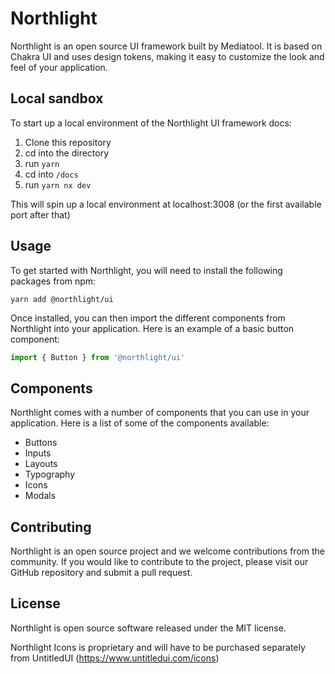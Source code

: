 # Northlight

Northlight is an open source UI framework built by Mediatool. It is based on Chakra UI and uses design tokens, making it easy to customize the look and feel of your application.

## Local sandbox

To start up a local environment of the Northlight UI framework docs:

1. Clone this repository
2. cd into the directory
3. run `yarn`
4. cd into `/docs`
6. run `yarn nx dev`

This will spin up a local environment at localhost:3008 (or the first available port after that)

## Usage

To get started with Northlight, you will need to install the following packages from npm:

```
yarn add @northlight/ui
```

Once installed, you can then import the different components from Northlight into your application. Here is an example of a basic button component:

```js
import { Button } from '@northlight/ui'
```

## Components

Northlight comes with a number of components that you can use in your application. Here is a list of some of the components available:

* Buttons
* Inputs
* Layouts
* Typography
* Icons
* Modals

## Contributing

Northlight is an open source project and we welcome contributions from the community. If you would like to contribute to the project, please visit our GitHub repository and submit a pull request.

## License

Northlight is open source software released under the MIT license.

Northlight Icons is proprietary and will have to be purchased separately from UntitledUI (https://www.untitledui.com/icons)
